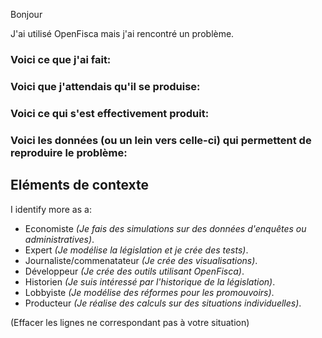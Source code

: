 Bonjour

J'ai utilisé OpenFisca mais j'ai rencontré un problème.

### Voici ce que j'ai fait:


### Voici que j'attendais qu'il se produise:


### Voici ce qui s'est effectivement produit:


### Voici les données (ou un lein vers celle-ci) qui permettent de reproduire le problème:



## Eléments de contexte

I identify more as a:

- Economiste _(Je fais des simulations sur des données d'enquêtes ou administratives)_.
- Expert _(Je modélise la législation et je crée des tests)_.
- Journaliste/commenatateur _(Je crée des visualisations)_.
- Développeur _(Je crée des outils utilisant OpenFisca)_.
- Historien _(Je suis intéressé par l'historique de la législation)_.
- Lobbyiste _(Je modélise des réformes pour les promouvoirs)_.
- Producteur _(Je réalise des calculs sur des situations individuelles)_.

(Effacer les lignes ne correspondant pas à votre situation)
